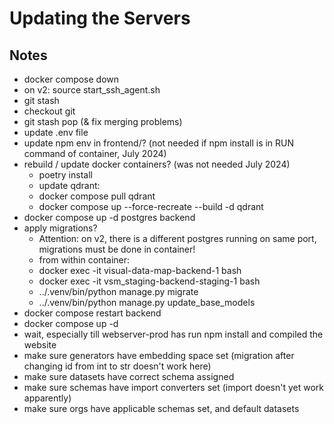 # Updating the Servers

## Notes

- docker compose down
- on v2: source start_ssh_agent.sh
- git stash
- checkout git
- git stash pop (& fix merging problems)
- update .env file
- update npm env in frontend/? (not needed if npm install is in RUN command of container, July 2024)
- rebuild / update docker containers? (was not needed July 2024)
  - poetry install
  - update qdrant:
  - docker compose pull qdrant
  - docker compose up --force-recreate --build -d qdrant
- docker compose up -d postgres backend
- apply migrations?
  - Attention: on v2, there is a different postgres running on same port, migrations must be done in container!
  - from within container:
  - docker exec -it visual-data-map-backend-1 bash
  - docker exec -it vsm_staging-backend-staging-1 bash
  - ../.venv/bin/python manage.py migrate
  - ../.venv/bin/python manage.py update_base_models
- docker compose restart backend
- docker compose up -d
- wait, especially till webserver-prod has run npm install and compiled the website
- make sure generators have embedding space set (migration after changing id from int to str doesn't work here)
- make sure datasets have correct schema assigned
- make sure schemas have import converters set (import doesn't yet work apparently)
- make sure orgs have applicable schemas set, and default datasets

